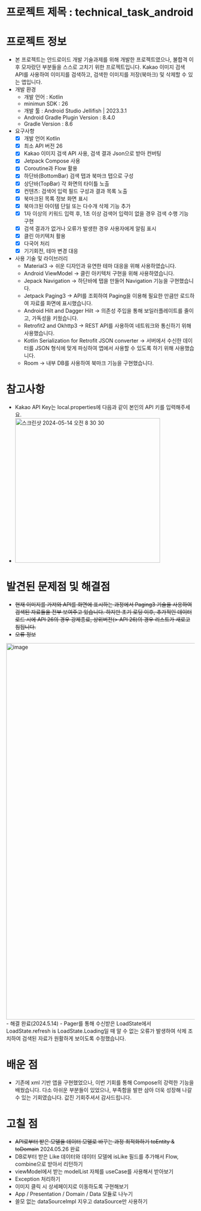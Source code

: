 # 프로젝트 제목 : technical_task_android
# 프로젝트 정보
- 본 프로젝트는 안드로이드 개발 기술과제를 위해 개발한 프로젝트였으나, 불합격 이후 모자랐던 부분들을 스스로 고치기 위한 프로젝트입니다. Kakao 이미지 검색 API를 사용하여 이미지를 검색하고, 검색한 이미지를 저장(북마크) 및 삭제할 수 있는 앱입니다.
- 개발 환경
  - 개발 언어 : Kotlin
  - minimun SDK : 26
  - 개발 툴 : Android Studio Jellifish | 2023.3.1
  - Android Gradle Plugin Version : 8.4.0
  - Gradle Version : 8.6
- 요구사항
  - [x] 개발 언어 Kotlin
  - [x] 최소 API 버전 26
  - [x] Kakao 이미지 검색 API 사용, 검색 결과 Json으로 받아 컨버팅
  - [x] Jetpack Compose 사용
  - [x] Coroutine과 Flow 활용
  - [x] 하단바(BottomBar) 검색 탭과 북마크 탭으로 구성
  - [x] 상단바(TopBar) 각 화면의 타이틀 노출
  - [x] 컨텐츠: 검색어 입력 필드 구성과 결과 목록 노출
  - [x] 북마크된 목록 정보 화면 표시
  - [x] 북마크된 아이템 단일 또는 다수개 삭제 기능 추가
  - [x] 1자 이상의 키워드 입력 후, 1초 이상 검색어 입력이 없을 경우 검색 수행 기능 구현
  - [x] 검색 결과가 없거나 오류가 발생한 경우 사용자에게 알림 표시
  - [x] 클린 아키텍처 활용
  - [x] 다국어 처리
  - [x] 기기회전, 테마 변경 대응
  
- 사용 기술 및 라이브러리
  - Material3 -> 쉬운 디자인과 유연한 테마 대응을 위해 사용하였습니다.
  - Android ViewModel -> 클린 아키텍처 구현을 위해 사용하였습니다.
  - Jepack Navigation -> 하단바에 탭을 만들어 Navigation 기능을 구현했습니다.
  - Jetpack Paging3 -> API를 조회하여 Paging을 이용해 필요한 만큼만 로드하여 자료를 화면에 표시했습니다.
  - Android Hilt and Dagger Hilt -> 의존성 주입을 통해 보일러플레이트를 줄이고, 가독성을 키웠습니다.
  - Retrofit2 and Okhttp3 -> REST API를 사용하여 네트워크와 통신하기 위해 사용했습니다.
  - Kotlin Serialization for Retrofit JSON converter -> 서버에서 수신한 데이터를 JSON 형식에 맞게 파싱하여 앱에서 사용할 수 있도록 하기 위해 사용했습니다.
  - Room -> 내부 DB를 사용하여 북마크 기능을 구현했습니다.
 
# 참고사항
- Kakao API Key는 local.properties에 다음과 같이 본인의 API 키를 입력해주세요.
- <img width="387" alt="스크린샷 2024-05-14 오전 8 30 30" src="https://github.com/CHOIMARO/technical_task_android/assets/53159069/60d8f4c6-076e-4905-968e-9b4f20f144f3">

# 발견된 문제점 및 해결점
- ~~현재 이미지를 가져와 API를 화면에 표시하는 과정에서 Paging3 기술을 사용하여 검색된 자료들을 전부 보여주고 있습니다. 하지만 초기 로딩 이후, 추가적인 데이터 로드 시에 API 26의 경우 강제종료, 상위버전(> API 26)의 경우 리스트가 새로고침됩니다.~~
- ~~오류 정보~~
<img width="1007" alt="image" src="https://github.com/CHOIMARO/technical_task_android/assets/53159069/bd4068f1-18d5-4793-be48-1dbef75be173">
- 해결 완료(2024.5.14)
  - Pager를 통해 수신받은 LoadState에서 LoadState.refresh is LoadState.Loading일 때 알 수 없는 오류가 발생하여 삭제 조치하여 검색된 자료가 원활하게 보이도록 수정했습니다.

# 배운 점
- 기존에 xml 기반 앱을 구현했었으나, 이번 기회를 통해 Compose의 강력한 기능을 배웠습니다. 다소 아쉬운 부분들이 있었으나, 부족함을 발판 삼아 더욱 성장해 나갈 수 있는 기회였습니다. 값진 기회주셔서 감사드립니다.

# 고칠 점
- ~~API로부터 받은 모델을 데이터 모델로 바꾸는 과정 최적화하기 toEntity & toDomain~~ 2024.05.26 완료
- DB로부터 받은 Like 데이터와 데이터 모델에 isLike 필드를 추가해서 Flow, combine으로 받아서 리턴하기
- viewModel에서 받는 modelList 자체를 useCase를 사용해서 받아보기
- Exception 처리하기
- 이미지 클릭 시 상세페이지로 이동하도록 구현해보기
- App / Presentation / Domain / Data 모듈로 나누기
- 쓸모 없는 dataSourceImpl 지우고 dataSource만 사용하기
